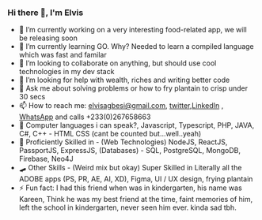 ### Hi there 👋, I'm Elvis

<!---
<p align="center">
<img align="center" src="https://github-readme-stats.vercel.app/api?username=LighteningCode&show_icons=true&theme=nord" alt="Denzil's Github Stats">
</p>
--->

- 🔭 I’m currently working on a very interesting food-related app, we will be releasing soon
- 🌱 I’m currently learning GO. Why? Needed to learn a compiled language which was fast and familar
- 👯 I’m looking to collaborate on anything, but should use cool technologies in my dev stack
- 🤔 I’m looking for help with wealth, riches and writing better code
- 💬 Ask me about solving problems or how to fry plantain to crisp under 30 secs
- 📫 How to reach me: elvisagbesi@gmail.com, [twitter](https://twitter.com/ben__elvis),[LinkedIn](https://www.linkedin.com/in/elvis-agbesi-81b615171/) , [WhatsApp](https://wa.me/+233267658663) and calls +233(0)267658663 
- 🦾 Computer languages i can speak?, Javascript, Typescript, PHP, JAVA, C#, C++ - HTML CSS (cant be counted but...well..yeah)
- 🌌 Proficiently Skilled in - (Web Technologies) NodeJS, ReactJS, PassportJS, ExpressJS, (Databases) - SQL, PostgreSQL, MongoDB, Firebase, Neo4J
- 🛹 Other Skills - (Weird mix but okay) Super Skilled in Literally all the ADOBE apps (PS, PR, AE, AI, XD), Figma, UI / UX design, frying plantain
- ⚡ Fun fact: I had this friend when was in kindergarten, his name was Kareen, Think he was my best friend at the time, faint memories of him, left the school in kindergarten, never seen him ever. kinda sad tbh.

